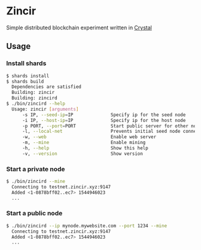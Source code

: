 # Zincir 

Simple distributed blockchain experiment written in [Crystal](https://crystal-lang.org)

## Usage

### Install shards

```bash
$ shards install
$ shards build
  Dependencies are satisfied
  Building: zincir
  Building: zincird
$ ./bin/zincird --help
  Usage: zincir [arguments]
      -s IP, --seed-ip=IP              Specify ip for the seed node
      -i IP, --host-ip=IP              Specify ip for the host node
      -p PORT, --port=PORT             Start public server for other nodes to connect
      -l, --local-net                  Prevents initial seed node connections
      -w, --web                        Enable web server
      -m, --mine                       Enable mining
      -h, --help                       Show this help
      -v, --version                    Show version
```

### Start a private node

```bash
$ ./bin/zincird --mine
  Connecting to testnet.zincir.xyz:9147
  Added <1-0878bff02..ec7> 1544946023
  ...
```

### Start a public node

```bash
$ ./bin/zincird --ip mynode.mywebsite.com --port 1234 --mine
  Connecting to testnet.zincir.xyz:9147
  Added <1-0878bff02..ec7> 1544946023
  ...
```
